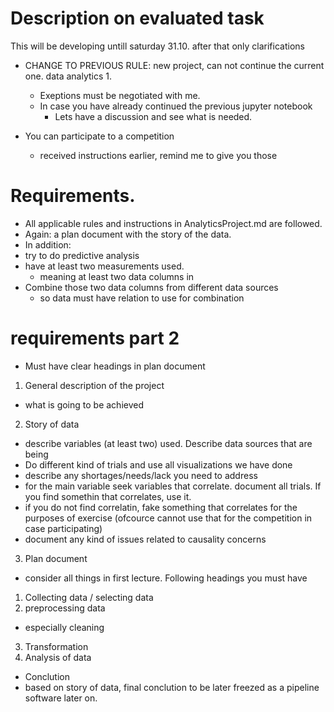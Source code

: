 # Description on evaluated task
This will be developing untill saturday 31.10. after that only clarifications

* CHANGE TO PREVIOUS RULE: new project, can not continue the current one. data analytics 1. 
  * Exeptions must be negotiated with me.
  * In case you have already continued the previous jupyter notebook
    * Lets have a discussion and see what is needed. 

* You can participate to a competition
  * received instructions earlier, remind me to give you those



# Requirements.
* All applicable rules and instructions in AnalyticsProject.md are followed.   
* Again: a plan document with the story of the data. 
* In addition:
* try to do predictive analysis
* have at least two measurements used.
  * meaning at least two data columns in 
* Combine those two data columns from different data sources
  * so data must have relation to use for combination 

# requirements part 2
* Must have clear headings in plan document
1. General description of the project
  * what is going to be achieved
2. Story of data
  * describe variables (at least two) used. Describe data sources that are being 
  * Do different kind of trials and use all visualizations we have done
  * describe any shortages/needs/lack you need to address 
  * for the main variable seek variables that correlate. document all trials. If you find somethin that correlates, use it. 
  * if you do not find correlatin, fake something that correlates for the purposes of exercise (ofcource cannot use that for the competition in case participating)
  * document any kind of issues related to causality concerns
  
3. Plan document
* consider all things in first lecture. Following headings you must have
1. Collecting data / selecting data
2. preprocessing data
  * especially cleaning
3.  Transformation
4.  Analysis of data
  * Conclution
  * based on story of data, final conclution to be later freezed as a pipeline software later on. 
  



